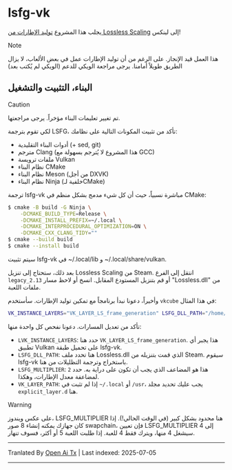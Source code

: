 # lsfg-vk
يجلب هذا المشروع [توليد الإطارات من Lossless Scaling](https://store.steampowered.com/app/993090/Lossless_Scaling/) إلى لينكس!
>[!NOTE]
> هذا العمل قيد الإنجاز. على الرغم من أن توليد الإطارات عمل في بعض الألعاب، لا يزال الطريق طويلاً أمامنا. يرجى مراجعة الويكي للدعم (الويكي لم يُكتب بعد)

## البناء، التثبيت والتشغيل

>[!CAUTION]
> تم تغيير تعليمات البناء مؤخراً. يرجى مراجعتها.

لكي تقوم بترجمة LSFG، تأكد من تثبيت المكونات التالية على نظامك:
- أدوات البناء التقليدية (+ sed, git)
- مترجم Clang (هذا المشروع لا يُترجم بسهولة مع GCC)
- ملفات ترويسة Vulkan
- نظام البناء CMake
- نظام البناء Meson (من أجل DXVK)
- نظام البناء Ninja (خلفية لـCMake)

ترجمة lsfg-vk مباشرة نسبياً، حيث أن كل شيء مدمج بشكل منظم في CMake:
```bash
$ cmake -B build -G Ninja \
    -DCMAKE_BUILD_TYPE=Release \
    -DCMAKE_INSTALL_PREFIX=~/.local \
    -DCMAKE_INTERPROCEDURAL_OPTIMIZATION=ON \
    -DCMAKE_CXX_CLANG_TIDY=""
$ cmake --build build
$ cmake --install build
```
سيتم تثبيت lsfg-vk في ~/.local/lib و ~/.local/share/vulkan.

بعد ذلك، ستحتاج إلى تنزيل Lossless Scaling من Steam. انتقل إلى الفرع `legacy_2.13` أو قم بتنزيل المستودع المقابل.
انسخ أو لاحظ مسار "Lossless.dll" من ملفات اللعبة.

وأخيراً، دعونا نبدأ برنامجاً مع تمكين توليد الإطارات. سأستخدم `vkcube` في هذا المثال:
```bash
VK_INSTANCE_LAYERS="VK_LAYER_LS_frame_generation" LSFG_DLL_PATH="/home/pancake/games/Lossless Scaling/Lossless.dll" LSFG_MULTIPLIER=4 vkcube
```
تأكد من تعديل المسارات. دعونا نفحص كل واحدة منها:
- `LVK_INSTANCE_LAYERS`: حدد هنا `VK_LAYER_LS_frame_generation`. هذا يجبر أي تطبيق Vulkan على تحميل طبقة lsfg-vk.
- `LSFG_DLL_PATH`: هنا تحدد ملف Lossless.dll الذي قمت بتنزيله من Steam. سيقوم lsfg-vk باستخراج وترجمة التظليلات من هنا.
- `LSFG_MULTIPLIER`: هذا هو المضاعف الذي يجب أن تكون على دراية به. حدد `2` لمضاعفة معدل الإطارات، وهكذا.
- `VK_LAYER_PATH`: إذا لم تثبت في `~/.local` أو `/usr`، يجب عليك تحديد مجلد `explicit_layer.d` هنا.

>[!WARNING]
> على عكس ويندوز، LSFG_MULTIPLIER هنا محدود بشكل كبير (في الوقت الحالي!). إذا كان جهازك يمكنه إنشاء 8 صور swapchain، فإن تعيين LSFG_MULTIPLIER إلى 4 سيشغل 4 منها، ويترك فقط 4 للعبة. إذا طلبت اللعبة 5 أو أكثر، فسوف تنهار.

---

Tranlated By [Open Ai Tx](https://github.com/OpenAiTx/OpenAiTx) | Last indexed: 2025-07-05

---